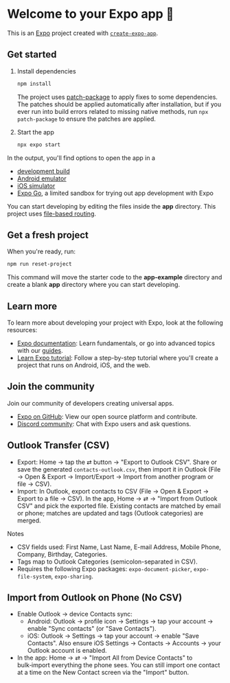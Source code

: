 # Welcome to your Expo app 👋

This is an [Expo](https://expo.dev) project created with [`create-expo-app`](https://www.npmjs.com/package/create-expo-app).

## Get started

1. Install dependencies

   ```bash
   npm install
   ```

   The project uses [patch-package](https://github.com/ds300/patch-package) to
   apply fixes to some dependencies. The patches should be applied automatically
   after installation, but if you ever run into build errors related to missing
   native methods, run `npx patch-package` to ensure the patches are applied.

2. Start the app

   ```bash
   npx expo start
   ```

In the output, you'll find options to open the app in a

- [development build](https://docs.expo.dev/develop/development-builds/introduction/)
- [Android emulator](https://docs.expo.dev/workflow/android-studio-emulator/)
- [iOS simulator](https://docs.expo.dev/workflow/ios-simulator/)
- [Expo Go](https://expo.dev/go), a limited sandbox for trying out app development with Expo

You can start developing by editing the files inside the **app** directory. This project uses [file-based routing](https://docs.expo.dev/router/introduction).

## Get a fresh project

When you're ready, run:

```bash
npm run reset-project
```

This command will move the starter code to the **app-example** directory and create a blank **app** directory where you can start developing.

## Learn more

To learn more about developing your project with Expo, look at the following resources:

- [Expo documentation](https://docs.expo.dev/): Learn fundamentals, or go into advanced topics with our [guides](https://docs.expo.dev/guides).
- [Learn Expo tutorial](https://docs.expo.dev/tutorial/introduction/): Follow a step-by-step tutorial where you'll create a project that runs on Android, iOS, and the web.

## Join the community

Join our community of developers creating universal apps.

- [Expo on GitHub](https://github.com/expo/expo): View our open source platform and contribute.
- [Discord community](https://chat.expo.dev): Chat with Expo users and ask questions.

## Outlook Transfer (CSV)

- Export: Home → tap the ⇄ button → "Export to Outlook CSV". Share or save the generated `contacts-outlook.csv`, then import it in Outlook (File → Open & Export → Import/Export → Import from another program or file → CSV).
- Import: In Outlook, export contacts to CSV (File → Open & Export → Export to a file → CSV). In the app, Home → ⇄ → "Import from Outlook CSV" and pick the exported file. Existing contacts are matched by email or phone; matches are updated and tags (Outlook categories) are merged.

Notes
- CSV fields used: First Name, Last Name, E-mail Address, Mobile Phone, Company, Birthday, Categories.
- Tags map to Outlook Categories (semicolon-separated in CSV).
- Requires the following Expo packages: `expo-document-picker`, `expo-file-system`, `expo-sharing`.

## Import from Outlook on Phone (No CSV)

- Enable Outlook → device Contacts sync:
  - Android: Outlook → profile icon → Settings → tap your account → enable "Sync contacts" (or "Save Contacts").
  - iOS: Outlook → Settings → tap your account → enable "Save Contacts". Also ensure iOS Settings → Contacts → Accounts → your Outlook account is enabled.
- In the app: Home → ⇄ → "Import All from Device Contacts" to bulk‑import everything the phone sees. You can still import one contact at a time on the New Contact screen via the "Import" button.
